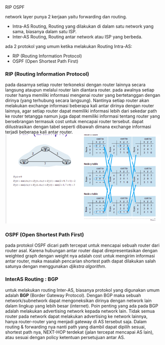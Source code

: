 RIP OSPF

network layer punya 2 kerjaan yaitu forwarding dan routing.

- Intra-AS Routing, Routing yang dilakukan di dalam satu network yang sama, biasanya dalam satu ISP.
- Inter-AS Routing, Routing antar network atau ISP yang berbeda. 

ada 2 protokol yang umum ketika melakukan Routing Intra-AS:
- RIP (Routing Information Protocol)
- OSPF (Open Shortest Path First)

### RIP (Routing Information Protocol)
pada dasarnya setiap router terkoneksi dengan router lainnya secara langsung ataupun melalui router lain diantara router. pada awalnya setiap router hanya memiliki informasi mengenai router yang bertetanggan dengan dirinya (yang terhubung secara langsung). Nantinya setiap router akan melakukan exchange informasi beberapa kali antar dirinya dengan router lainnya, agar setiap router dapat memiliki informasi lebih dari sekedar path ke router tetangga namun juga dapat memiliki informasi tentang router yang bersebrangan termasuk cost untuk mencapai router tersebut. dapat diilustrasikan dengan tabel seperti dibawah dimana exchange informasi terjadi beberapa kali antar router.
<img src="rip.png" alt="RIP">

### OSPF (Open Shortest Path First)
pada protokol OSPF dicari path tercepat untuk mencapai sebuah router dari router asal. Karena hubungan antar router dapat direpresentasikan dengan weighted graph dengan weight nya adalah cost untuk mengirim informasi antar router, maka masalah pencarian shortest path dapat dilakukan salah satunya dengan menggunakan *djikstra algorithm*. 


### InterAS Routing : BGP 
untuk melakukan routing Inter-AS, biasanya protokol yang digunakan umum adalah **BGP** (Border Gateway Protocol). Dengan BGP maka sebuah network/subnetwork dapat mengoneksikan dirinya dengan network lain dalam lingkup yang lebih besar (internet). Poin penting yang ada pada BGP adalah melakukan advertising network kepada network lain. Tidak semua router pada network dapat melakukan advertising ke network lainnya, hanya router-router yang menjadi gateway di AS tersebut saja. Dalam routing & forwarding nya nanti path yang diambil dapat dipilih sesuai, shortest path nya, NEXT-HOP terdekat (jalan tercepat mencapai AS lain), atau sesuai dengan policy ketentuan persetujuan antar AS.